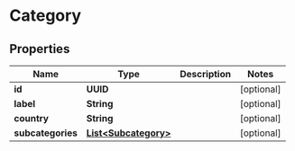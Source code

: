 

# Category


## Properties

Name | Type | Description | Notes
------------ | ------------- | ------------- | -------------
**id** | **UUID** |  |  [optional]
**label** | **String** |  |  [optional]
**country** | **String** |  |  [optional]
**subcategories** | [**List&lt;Subcategory&gt;**](Subcategory.md) |  |  [optional]



